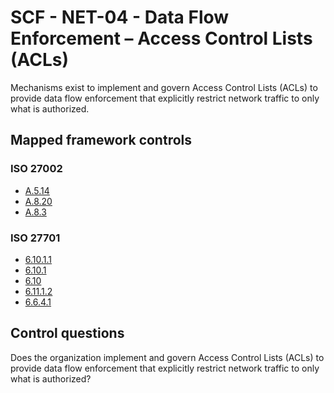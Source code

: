 # SCF - NET-04 - Data Flow Enforcement – Access Control Lists (ACLs)
Mechanisms exist to implement and govern Access Control Lists (ACLs) to provide data flow enforcement that explicitly restrict network traffic to only what is authorized.
## Mapped framework controls
### ISO 27002
- [A.5.14](../iso27002/a-5.md#a514)
- [A.8.20](../iso27002/a-8.md#a820)
- [A.8.3](../iso27002/a-8.md#a83)
  
### ISO 27701
- [6.10.1.1](../iso27701/61011.md)
- [6.10.1](../iso27701/6101.md)
- [6.10](../iso27701/610.md)
- [6.11.1.2](../iso27701/61112.md)
- [6.6.4.1](../iso27701/6641.md)
  
## Control questions
Does the organization implement and govern Access Control Lists (ACLs) to provide data flow enforcement that explicitly restrict network traffic to only what is authorized? 
  